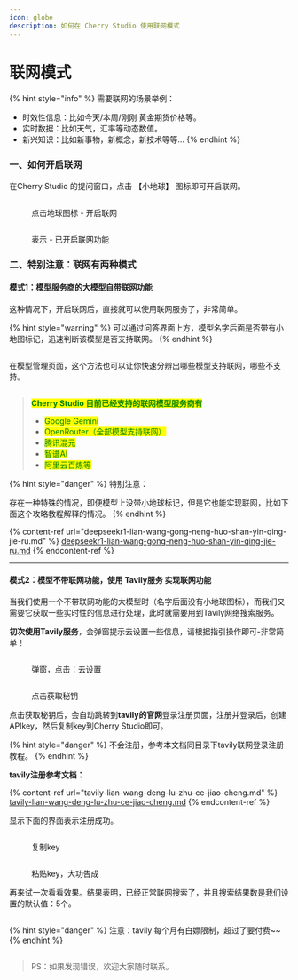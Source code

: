 ```yaml
---
icon: globe
description: 如何在 Cherry Studio 使用联网模式
---
```


# 联网模式

{% hint style="info" %}
需要联网的场景举例：

* 时效性信息：比如今天/本周/刚刚 黄金期货价格等。
* 实时数据：比如天气，汇率等动态数值。
* 新兴知识：比如新事物，新概念，新技术等等...
{% endhint %}

### 一、如何开启联网

在Cherry Studio 的提问窗口，点击 【小地球】 图标即可开启联网。

<figure><img src="../../.gitbook/assets/image (94).png" alt=""><figcaption><p>点击地球图标 - 开启联网</p></figcaption></figure>

<figure><img src="../../.gitbook/assets/image (96).png" alt=""><figcaption><p>表示 - 已开启联网功能</p></figcaption></figure>

### 二、特别注意：联网有两种模式

#### 模式1：模型服务商的大模型自带联网功能

这种情况下，开启联网后，直接就可以使用联网服务了，非常简单。

{% hint style="warning" %}
可以通过问答界面上方，模型名字后面是否带有小地图标记，迅速判断该模型是否支持联网。
{% endhint %}

<figure><img src="../../.gitbook/assets/image (100).png" alt=""><figcaption></figcaption></figure>

在模型管理页面，这个方法也可以让你快速分辨出哪些模型支持联网，哪些不支持。

<figure><img src="../../.gitbook/assets/image (101).png" alt=""><figcaption></figcaption></figure>

> <mark style="color:green;">**Cherry Studio 目前已经支持的联网模型服务商有**</mark>
>
> * <mark style="color:green;">Google Gemini</mark>
> * <mark style="color:green;">OpenRouter（全部模型支持联网）</mark>
> * <mark style="color:green;">腾讯混元</mark>
> * <mark style="color:green;">智谱AI</mark>
> * <mark style="color:green;">阿里云百炼等</mark>

{% hint style="danger" %}
特别注意：

存在一种特殊的情况，即便模型上没带小地球标记，但是它也能实现联网，比如下面这个攻略教程解释的情况。
{% endhint %}

{% content-ref url="deepseekr1-lian-wang-gong-neng-huo-shan-yin-qing-jie-ru.md" %}
[deepseekr1-lian-wang-gong-neng-huo-shan-yin-qing-jie-ru.md](deepseekr1-lian-wang-gong-neng-huo-shan-yin-qing-jie-ru.md)
{% endcontent-ref %}

***



#### 模式2：模型不带联网功能，使用 Tavily服务 实现联网功能

当我们使用一个不带联网功能的大模型时（名字后面没有小地球图标），而我们又需要它获取一些实时性的信息进行处理，此时就需要用到Tavily网络搜索服务。

**初次使用Tavily服务**，会弹窗提示去设置一些信息，请根据指引操作即可-非常简单！

<figure><img src="../../.gitbook/assets/image (102).png" alt=""><figcaption><p>弹窗，点击：去设置</p></figcaption></figure>

<figure><img src="../../.gitbook/assets/image (104).png" alt=""><figcaption><p>点击获取秘钥</p></figcaption></figure>

点击获取秘钥后，会自动跳转到**tavily的官网**登录注册页面，注册并登录后，创建APIkey，然后复制key到Cherry Studio即可。

{% hint style="danger" %}
不会注册，参考本文档同目录下tavily联网登录注册教程。
{% endhint %}

**tavily注册参考文档：**

{% content-ref url="tavily-lian-wang-deng-lu-zhu-ce-jiao-cheng.md" %}
[tavily-lian-wang-deng-lu-zhu-ce-jiao-cheng.md](tavily-lian-wang-deng-lu-zhu-ce-jiao-cheng.md)
{% endcontent-ref %}

显示下面的界面表示注册成功。

<figure><img src="../../.gitbook/assets/image (105).png" alt=""><figcaption><p>复制key</p></figcaption></figure>

<figure><img src="../../.gitbook/assets/image (108).png" alt=""><figcaption><p>粘贴key，大功告成</p></figcaption></figure>

再来试一次看看效果。结果表明，已经正常联网搜索了，并且搜索结果数是我们设置的默认值：5个。

<figure><img src="../../.gitbook/assets/image (107).png" alt=""><figcaption></figcaption></figure>

{% hint style="danger" %}
注意：tavily 每个月有白嫖限制，超过了要付费\~\~
{% endhint %}

<figure><img src="../../.gitbook/assets/image (106).png" alt=""><figcaption></figcaption></figure>

> PS：如果发现错误，欢迎大家随时联系。

